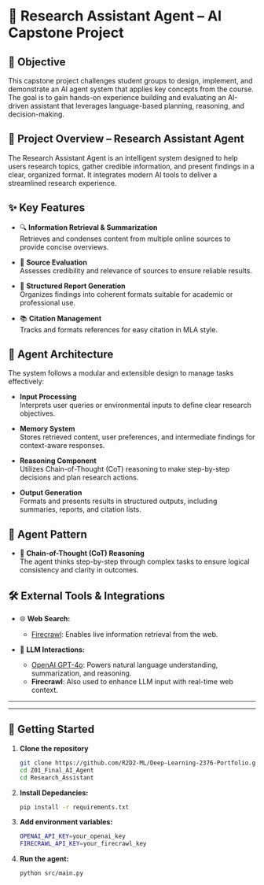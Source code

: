 
# 🧠 Research Assistant Agent – AI Capstone Project

## 🎯 Objective

This capstone project challenges student groups to design, implement, and demonstrate an AI agent system that applies key concepts from the course. The goal is to gain hands-on experience building and evaluating an AI-driven assistant that leverages language-based planning, reasoning, and decision-making.

## 🤖 Project Overview – Research Assistant Agent

The Research Assistant Agent is an intelligent system designed to help users research topics, gather credible information, and present findings in a clear, organized format. It integrates modern AI tools to deliver a streamlined research experience.

## ✨ Key Features

- 🔍 **Information Retrieval & Summarization**  
  Retrieves and condenses content from multiple online sources to provide concise overviews.

- 🧾 **Source Evaluation**  
  Assesses credibility and relevance of sources to ensure reliable results.

- 📂 **Structured Report Generation**  
  Organizes findings into coherent formats suitable for academic or professional use.

- 📚 **Citation Management**  
  Tracks and formats references for easy citation in MLA style.

## 🧱 Agent Architecture

The system follows a modular and extensible design to manage tasks effectively:

- **Input Processing**  
  Interprets user queries or environmental inputs to define clear research objectives.

- **Memory System**  
  Stores retrieved content, user preferences, and intermediate findings for context-aware responses.

- **Reasoning Component**  
  Utilizes Chain-of-Thought (CoT) reasoning to make step-by-step decisions and plan research actions.

- **Output Generation**  
  Formats and presents results in structured outputs, including summaries, reports, and citation lists.

## 🧩 Agent Pattern

- 🧠 **Chain-of-Thought (CoT) Reasoning**  
  The agent thinks step-by-step through complex tasks to ensure logical consistency and clarity in outcomes.

## 🛠️ External Tools & Integrations

- 🌐 **Web Search:**
  - [Firecrawl](https://firecrawl.dev): Enables live information retrieval from the web.

- 🧠 **LLM Interactions:**
  - [OpenAI GPT-4o](https://openai.com/gpt-4o): Powers natural language understanding, summarization, and reasoning.
  - **Firecrawl**: Also used to enhance LLM input with real-time web context.

---


---

## 🚀 Getting Started

1. **Clone the repository**  
   ```bash
   git clone https://github.com/R2D2-ML/Deep-Learning-2376-Portfolio.git
   cd Z01_Final_AI_Agent
   cd Research_Assistant
   
2. **Install Depedancies:**
    ```bash
    pip install -r requirements.txt

3. **Add environment variables:**
    ```bash
    OPENAI_API_KEY=your_openai_key
    FIRECRAWL_API_KEY=your_firecrawl_key

4. **Run the agent:**
    ```bash
    python src/main.py



